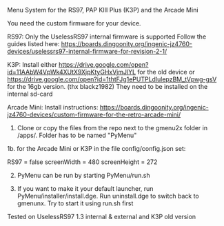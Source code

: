 Menu System for the RS97, PAP KIII Plus (K3P) and the Arcade Mini

You need the custom firmware for your device.

RS97:
Only the UselessRS97 internal firmware is supported
Follow the guides listed here:
https://boards.dingoonity.org/ingenic-jz4760-devices/uselessrs97-internal-firmware-for-revision-2-1/

K3P:
Install either https://drive.google.com/open?id=11AAbW4VpWk4XUtX9XjpKtyGHxVjmJlYL for the old device or 
https://drive.google.com/open?id=1thtFJg1ePUTPLdlulepzBM_tVpwg-gsV for the 16gb version.
(thx blackz1982)
They need to be installed on the internal sd-card

Arcade Mini:
Install instructions: https://boards.dingoonity.org/ingenic-jz4760-devices/custom-firmware-for-the-retro-arcade-mini/
 
1. Clone or copy the files from the repo next to the gmenu2x folder in /apps/. Folder has to be named "PyMenu"

1b. for the Arcade Mini or K3P
in the file config/config.json set:

RS97 = false
screenWidth = 480
screenHeight = 272

2. PyMenu can be run by starting PyMenu/run.sh

3. If you want to make it your default launcher, run PyMenu/installer/install.dge. Run uninstall.dge to switch back to gmenunx. Try to start it using run.sh first

Tested on UselessRS97 1.3 internal & external and K3P old version
